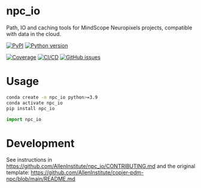 # npc_io

Path, IO and caching tools for MindScope Neuropixels projects, compatible with data in the
cloud.

[![PyPI](https://img.shields.io/pypi/v/npc_io.svg?label=PyPI&color=blue)](https://pypi.org/project/npc_io/)
[![Python version](https://img.shields.io/pypi/pyversions/npc_io)](https://pypi.org/project/npc_io/)

[![Coverage](https://img.shields.io/codecov/c/github/AllenInstitute/npc_io?logo=codecov)](https://app.codecov.io/github/AllenInstitute/npc_io)
[![CI/CD](https://img.shields.io/github/actions/workflow/status/AllenInstitute/npc_io/publish.yml?label=CI/CD&logo=github)](https://github.com/AllenInstitute/npc_io/actions/workflows/publish.yml)
[![GitHub issues](https://img.shields.io/github/issues/AllenInstitute/npc_io?logo=github)](https://github.com/AllenInstitute/npc_io/issues)

# Usage
```bash
conda create -n npc_io python>=3.9
conda activate npc_io
pip install npc_io
```

```python
import npc_io
```

# Development
See instructions in https://github.com/AllenInstitute/npc_io/CONTRIBUTING.md and the original template: https://github.com/AllenInstitute/copier-pdm-npc/blob/main/README.md